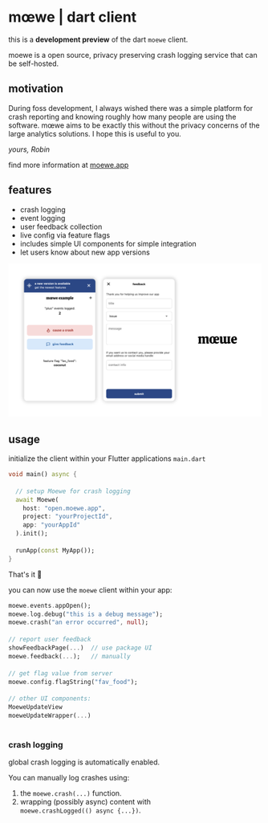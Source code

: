 # **mœwe** | dart client

this is a **development preview** of the dart `moewe` client.

moewe is a open source, privacy preserving crash logging service that can be self-hosted.

## motivation

During foss development, I always wished there was a simple platform for crash reporting and knowing roughly how many people are using the software. mœwe aims to be exactly this without the privacy concerns of the large analytics solutions. I hope this is useful to you.

_yours, Robin_

find more information at [moewe.app](https://moewe.app)

## features

- crash logging
- event logging
- user feedback collection
- live config via feature flags
- includes simple UI components for simple integration
- let users know about new app versions

![](assets/screenshots.png)

## usage

initialize the client within your Flutter applications `main.dart`

```dart
void main() async {

  // setup Moewe for crash logging
  await Moewe(
    host: "open.moewe.app",
    project: "yourProjectId",
    app: "yourAppId"
  ).init();

  runApp(const MyApp());
}
```

That's it 🎉

you can now use the `moewe` client within your app:

```dart
moewe.events.appOpen();
moewe.log.debug("this is a debug message");
moewe.crash("an error occurred", null);

// report user feedback
showFeedbackPage(...)  // use package UI
moewe.feedback(...);   // manually

// get flag value from server
moewe.config.flagString("fav_food");

// other UI components:
MoeweUpdateView
moeweUpdateWrapper(...)



```

### crash logging

global crash logging is automatically enabled.

You can manually log crashes using:

1. the `moewe.crash(...)` function.
2. wrapping (possibly async) content with <br>`moewe.crashLogged(() async {...})`.
